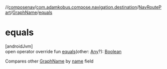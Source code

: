 //[composenav](../../../../index.md)/[com.adamkobus.compose.navigation.destination](../../index.md)/[NavRoutePart](../index.md)/[GraphName](index.md)/[equals](equals.md)

# equals

[androidJvm]\
open operator override fun [equals](equals.md)(other: [Any](https://kotlinlang.org/api/latest/jvm/stdlib/kotlin/-any/index.html)?): [Boolean](https://kotlinlang.org/api/latest/jvm/stdlib/kotlin/-boolean/index.html)

Compares other [GraphName](index.md) by [name](name.md) field
